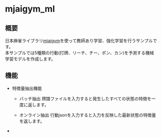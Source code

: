 # mjaigym_ml
## 概要
日本麻雀ライブラリ[mjaigym](https://github.com/rick0000/mjaigym)を使って教師あり学習、強化学習を行うサンプルです。  
本サンプルでは5種類の行動(打牌、リーチ、チー、ポン、カン)を予測する機械学習モデルを作成します。


## 機能
* 特徴量抽出機能
    * バッチ抽出
        牌譜ファイルを入力すると発生したすべての状態の特徴を一度に返します。

    * オンライン抽出
        行動jsonを入力すると入力を反映した最新状態の特徴量を返します。

* 